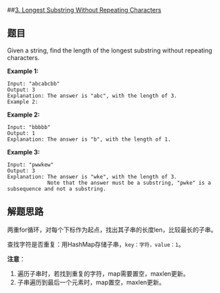 ##[3. Longest Substring Without Repeating Characters](https://leetcode-cn.com/problems/longest-substring-without-repeating-characters/)

## 题目

Given a string, find the length of the longest substring without repeating characters.

**Example 1:**

```text
Input: "abcabcbb"
Output: 3 
Explanation: The answer is "abc", with the length of 3. 
Example 2:
```

**Example 2:**

```text
Input: "bbbbb"
Output: 1
Explanation: The answer is "b", with the length of 1.
```

**Example 3:**

```text
Input: "pwwkew"
Output: 3
Explanation: The answer is "wke", with the length of 3. 
             Note that the answer must be a substring, "pwke" is a subsequence and not a substring.
```

## 解题思路

两重for循环，对每个下标作为起点，找出其子串的长度len，比较最长的子串。

查找字符是否重复：用HashMap存储子串，`key：字符，value：1`。

**注意**：

1. 遍历子串时，若找到重复的字符，map需要置空，maxlen更新。
2. 子串遍历到最后一个元素时，map置空，maxlen更新。